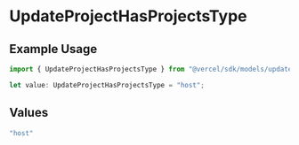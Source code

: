 # UpdateProjectHasProjectsType

## Example Usage

```typescript
import { UpdateProjectHasProjectsType } from "@vercel/sdk/models/updateprojectop.js";

let value: UpdateProjectHasProjectsType = "host";
```

## Values

```typescript
"host"
```